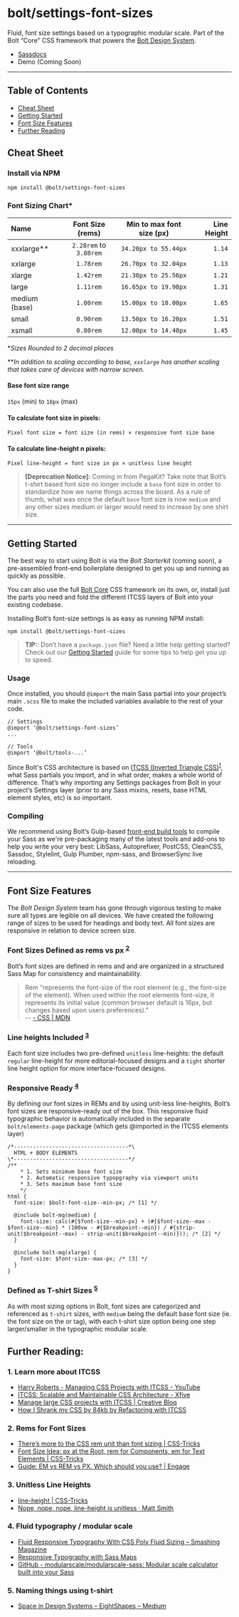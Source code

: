 # bolt/settings-font-sizes
Fluid, font size settings based on a typographic modular scale. Part of the Bolt “Core” CSS framework that powers the [Bolt Design System](https://www.boltdesignsystem.com).

- [Sassdocs](https://www.boltdesignsystem.com/docs/#settings:%20typography-variable-font-sizes)
- Demo (Coming Soon)

- - - -
## Table of Contents
- [Cheat Sheet](#cheat-sheet)
- [Getting Started](#getting-started)
- [Font Size Features](#font-size-features)
- [Further Reading](#further-reading)

## Cheat Sheet
### Install via NPM
```
npm install @bolt/settings-font-sizes
```

### Font Sizing Chart*

|  Name       | Font Size (rems)  | Min to max font size (px) | Line Height  |
| :------------- | :----------------------: | :---------------------------: | ----------------:  |
| xxxlarge** |  `2.28rem`  to `3.08rem` | `34.20px to 55.44px` |`1.14`|
| xxlarge      |  `1.78rem`          | `26.70px to 32.04px`    |  `1.13`  |
| xlarge        | `1.42rem`           | `21.30px to 25.56px`    |  `1.21`  |
| large          | `1.11rem`           | `16.65px to 19.98px`    |  `1.31`  |
| medium (base) | `1.00rem`  | `15.00px to 18.00px`    |  `1.65`  |
| small         | `0.90rem`            | `13.50px to 16.20px`    |  `1.51`  |
| xsmall       | `0.80rem`            | `12.00px to 14.40px`    |  `1.45`  |

**Sizes Rounded to 2 decimal places*

***In addition to scaling according to base, `xxxlarge` has another scaling that takes care of devices with narrow screen.*


#### Base font size range
`15px` (min) to `18px` (max)

#### To calculate font size in pixels: 
`Pixel font size = font size (in rems) × responsive font size base`

#### To calculate line-height n pixels: 
`Pixel line-height = font size in px × unitless line height`


> **[Deprecation Notice]:** Coming in from PegaKit? Take note that Bolt’s t-shirt based font size no longer include a  `base` font size in order to standardize how we name things across the board. As a rule of thumb, what was once the default `base`  font size is now  `medium`  and any other sizes medium or larger would need to increase by one shirt size.  

- - - -

## Getting Started
The best way to start using Bolt is via the *Bolt Starterkit* (coming soon), a pre-assembled front-end boilerplate designed to get you up and running as quickly as possible.

You can also use the full [Bolt Core](https://www.npmjs.com/package/@bolt/core) CSS framework on its own, or, install just the parts you need and fold the different ITCSS layers of Bolt into your existing codebase.

Installing Bolt’s font-size settings is as easy as running NPM install:

```
npm install @bolt/settings-font-sizes
```

> **TIP:**: Don’t have a `package.json` file? Need a little help getting started? Check out our [Getting Started](https://www.boltdesignsystem.com/getting-started) guide for some tips to help get you up to speed.  

### Usage
Once installed, you should  `@import`  the main Sass partial into your project’s main `.scss` file to make the included variables available to the rest of your code.

```
// Settings
@import ‘@bolt/settings-font-sizes’
...

// Tools
@import ‘@bolt/tools-...’
```

Since Bolt's CSS architecture is based on [ITCSS (Inverted Triangle CSS)](http://www.creativebloq.com/web-design/manage-large-css-projects-itcss-101517528)<sup>[1](#1-learn-more-about-itcss)</sup>, what Sass partials you import, and in what order, makes a whole world of difference. That’s why importing any Settings packages from Bolt in your project’s Settings layer (prior to any Sass mixins, resets, base HTML element styles, etc) is so important. 

### Compiling
We recommend using Bolt’s Gulp-based [front-end build tools](https://www.npmjs.com/package/@bolt/build-tools) to compile your Sass as we're pre-packaging many of the latest tools and add-ons to help you write your very best: LibSass, Autoprefixer, PostCSS, CleanCSS, Sassdoc, Stylelint, Gulp Plumber, npm-sass, and BrowserSync live reloading.

- - - -

## Font Size Features
The *Bolt Design System* team has gone through vigorous testing to make sure all types are legible on all devices. We have created the following range of sizes to be used for headings and body text. All font sizes are responsive in relation to device screen size.

### **Font Sizes Defined as rems vs px** <sup>[2](#2-rems-for-font-sizes)</sup>
Bolt’s font sizes are defined in rems and and are organized in a structured Sass Map for consistency and maintainability.

> Rem “represents the font-size of the root element (e.g., the font-size of the <html> element). When used within the root elements font-size, it represents its initial value (common browser default is 16px, but changes based upon users preferences).”  
> -- [<length> - CSS | MDN](https://developer.mozilla.org/en/docs/Web/CSS/length)  

### Line heights Included <sup>[3](#3-unitless-line-heights)</sup>
Each font size includes two pre-defined `unitless` line-heights: the default `regular` line-height for more editorial-focused designs and a `tight` shorter line height option for more interface-focused designs.

### Responsive Ready <sup>[4](#4-fluid-typography--modular-scale)</sup>
By defining our font sizes in REMs and by using unit-less line-heights, Bolt’s font sizes are responsive-ready out of the box. This responsive fluid typographic behavior is automatically included in the separate `bolt/elements-page` package (which gets @imported in the ITCSS elements layer)

```
/*------------------------------------*\
  HTML + BODY ELEMENTS
\*------------------------------------*/
/**
	* 1. Sets minimum base font size
	* 2. Automatic responsive typopgraphy via viewport units
	* 3. Sets maximum base font size
	*/
html {
  font-size: $bolt-font-size--min-px; /* [1] */

  @include bolt-mq(medium) {
    font-size: calc(#{$font-size--min-px} + (#{$font-size--max - $font-size--min} * (100vw - #{$breakpoint--min}) / #{strip-unit($breakpoint--max) - strip-unit($breakpoint--min)})); /* [2] */
  }

  @include bolt-mq(xlarge) {
    font-size: $font-size--max-px; /* [3] */
  }
}
```

### Defined as T-shirt Sizes <sup>[5](#5-naming-things-using-t-shirt)</sup>
As with most sizing options in Bolt, font sizes are categorized and referenced as `t-shirt` sizes, with `medium` being the default base font size (ie. the font size on the <body> or <html> tag), with each t-shirt size option being one step larger/smaller in the typographic modular scale.


## Further Reading:
<h3 id="learn-about-itcss">1. Learn more about ITCSS</h3>

- [Harry Roberts - Managing CSS Projects with ITCSS - YouTube](https://www.youtube.com/watch?v=1OKZOV-iLj4)
- [ITCSS: Scalable and Maintainable CSS Architecture - Xfive](https://www.xfive.co/blog/itcss-scalable-maintainable-css-architecture/)
- [Manage large CSS projects with ITCSS | Creative Bloq](http://www.creativebloq.com/web-design/manage-large-css-projects-itcss-101517528)
- [How I Shrank my CSS by 84kb by Refactoring with ITCSS](https://medium.com/@jordankoschei/how-i-shrank-my-css-by-84kb-by-refactoring-with-itcss-2e8dafee123a)


<h3 id="font-size-rems">2. Rems for Font Sizes</h3>

- [There’s more to the CSS rem unit than font sizing | CSS-Tricks](https://css-tricks.com/theres-more-to-the-css-rem-unit-than-font-sizing/)	
- [Font Size Idea: px at the Root, rem for Components, em for Text Elements | CSS-Tricks](https://css-tricks.com/rems-ems/)
- [Guide: EM vs REM vs PX. Which should you use? | Engage](http://engageinteractive.co.uk/blog/em-vs-rem-vs-px)

<h3 id="line-heights-included">3. Unitless Line Heights</h3>

- [line-height | CSS-Tricks](https://css-tricks.com/almanac/properties/l/line-height/#article-header-id-0)
- [Nope, nope, nope, line-height is unitless · Matt Smith](http://allthingssmitty.com/2017/01/30/nope-nope-nope-line-height-is-unitless/)

<h3 id="fluid-typography-modular-scale">4. Fluid typography / modular scale</h3>

- [Fluid Responsive Typography With CSS Poly Fluid Sizing – Smashing Magazine](https://www.smashingmagazine.com/2017/05/fluid-responsive-typography-css-poly-fluid-sizing/)
- [Responsive Typography with Sass Maps](https://www.smashingmagazine.com/2015/06/responsive-typography-with-sass-maps/#organizing-font-sizes-with-sass-maps)
- [GitHub - modularscale/modularscale-sass: Modular scale calculator built into your Sass](https://github.com/modularscale/modularscale-sass)

<h3 id="naming-things-using-t-shirt-sizes">5. Naming things using t-shirt</h3>

- [Space in Design Systems – EightShapes – Medium](https://medium.com/eightshapes-llc/space-in-design-systems-188bcbae0d62)

